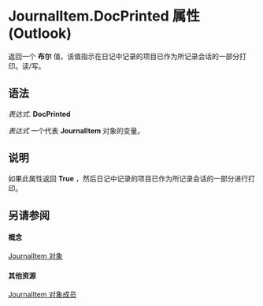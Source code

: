 
# JournalItem.DocPrinted 属性 (Outlook)

返回一个 **布尔** 值，该值指示在日记中记录的项目已作为所记录会话的一部分打印。读/写。


## 语法

 _表达式_. **DocPrinted**

 _表达式_ 一个代表 **JournalItem** 对象的变量。


## 说明

如果此属性返回 **True** ，然后日记中记录的项目已作为所记录会话的一部分进行打印。


## 另请参阅


#### 概念


[JournalItem 对象](6e850295-39f9-47b8-e866-9622e9958c69.md)
#### 其他资源


[JournalItem 对象成员](13a0cd10-44bc-a167-c613-93985f698d95.md)